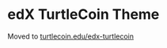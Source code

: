 # edX TurtleCoin Theme

Moved to [turtlecoin.edu/edx-turtlecoin](https://github.com/turtlecoin/edx-turtlecoin)
